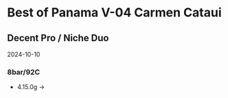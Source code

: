 # Best of Panama V-04 Carmen Cataui

## Decent Pro / Niche Duo

2024-10-10

### 8bar/92C

- 4.15.0g ->